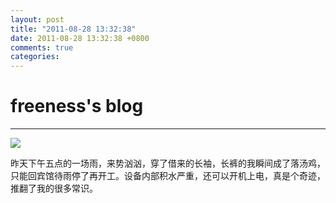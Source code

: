 ```yaml
---
layout: post
title: "2011-08-28 13:32:38"
date: 2011-08-28 13:32:38 +0800
comments: true
categories: 
---
```


# freeness's blog

----------

![](http://okqmqrbgo.bkt.clouddn.com/201108281332381.jpg)

>
昨天下午五点的一场雨，来势汹汹，穿了借来的长袖，长裤的我瞬间成了落汤鸡，只能回宾馆待雨停了再开工。设备内部积水严重，还可以开机上电，真是个奇迹，推翻了我的很多常识。